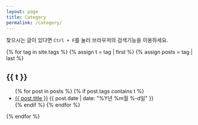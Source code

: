 ```yaml
---
layout: page
title: Category
permalink: /category/
---
```

찾으시는 글이 있다면 <code>Ctrl + F</code>를 눌러 브라우저의 검색기능을 이용하세요.

{% for tag in site.tags %}
    {% assign t = tag | first %}
    {% assign posts = tag | last %}
<h2>{{ t }}</h2>
<ul>
{% for post in posts %}
    {% if post.tags contains t %}
   <li>
    <a href="{{ post.url }}">{{ post.title }}</a>
    <span class="post-date">{{ post.date | date: "%Y년 %m월 %-d일"  }}</span>
  </li>
  {% endif %}
{% endfor %}
</ul>
{% endfor %}
